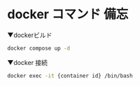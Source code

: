 # docker コマンド 備忘

▼dockerビルド

```sh
docker compose up -d
```


▼docker 接続

```sh
docker exec -it {container id} /bin/bash
```


